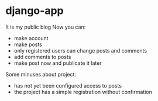 # django-app
It is my public blog
Now you can:
- make account
- make posts
- only registered users can change posts and comments
- add comments to posts
- make post now and publicate it later

Some minuses about project:
- has not yet been configured access to posts
- the project has a simple registration without confirmation

